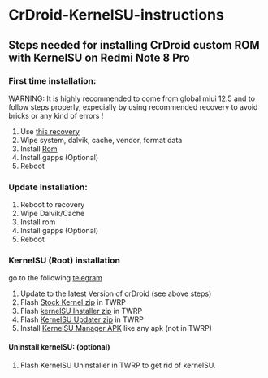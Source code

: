 # CrDroid-KernelSU-instructions
## Steps needed for installing CrDroid custom ROM with KernelSU on Redmi Note 8 Pro

### First time installation:

WARNING: It is highly recommended to come from global miui 12.5 and to follow steps properly, expecially by using recommended recovery to avoid bricks or any kind of errors !

  1. Use [this recovery](https://t.me/RedmiNote8ProUpdates/999)
  2. Wipe system, dalvik, cache, vendor, format data
  3. Install [Rom](https://forum.xda-developers.com/t/rom-official-begonia-13-crdroidandroid-v9-x.4492965/)
  4. Install gapps (Optional)
  5. Reboot

### Update installation:

  1. Reboot to recovery
  2. Wipe Dalvik/Cache
  3. Install rom
  4. Install gapps (Optional)
  5. Reboot

### KernelSU (Root) installation
go to the following [telegram](https://t.me/s/TimJostenFiles/191)

1. Update to the latest Version of crDroid (see above steps)
2. Flash [Stock Kernel zip](https://t.me/TimJostenFiles/293?single) in TWRP
3. Flash [kernelSU Installer zip](https://t.me/TimJostenFiles/294?single) in TWRP
4. Flash [KernelSU Updater zip](https://t.me/TimJostenFiles/295?single) in TWRP
5. Install [KernelSU Manager APK](https://t.me/TimJostenFiles/296?single) like any apk (not in TWRP)

#### Uninstall kernelSU: (optional)
1. Flash KernelSU Uninstaller in TWRP to get rid of kernelSU.
